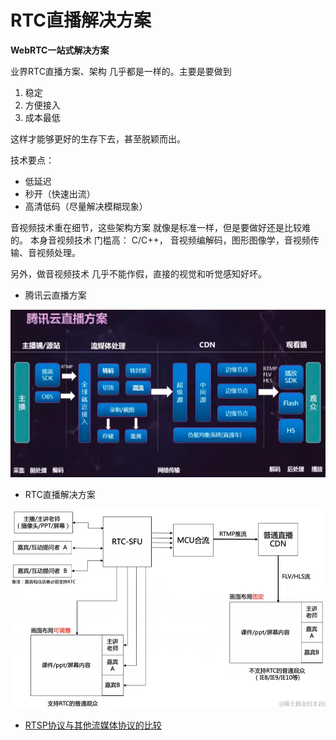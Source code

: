 # RTC直播解决方案

**WebRTC一站式解决方案**

业界RTC直播方案、架构 几乎都是一样的。主要是要做到 
1. 稳定
2. 方便接入
3. 成本最低

这样才能够更好的生存下去，甚至脱颖而出。

技术要点：
* 低延迟
* 秒开（快速出流）
* 高清低码（尽量解决模糊现象）

音视频技术重在细节，这些架构方案 就像是标准一样，但是要做好还是比较难的。 
本身音视频技术 门槛高： C/C++， 音视频编解码，图形图像学，音视频传输、音视频处理。

另外，做音视频技术 几乎不能作假，直接的视觉和听觉感知好坏。

* 腾讯云直播方案

![腾讯云直播方案](./腾讯云直播方案.png)


* RTC直播解决方案

![RTC直播解决方案](./RTC直播解决方案.png)


- [RTSP协议与其他流媒体协议的比较](./RTSP协议与其他流媒体协议的比较.md)
